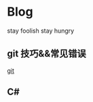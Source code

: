 # Blog
stay foolish stay hungry

## git 技巧&&常见错误
[git](https://github.com/h87545645/Blog/blob/main/git/git.md)
## C# 
